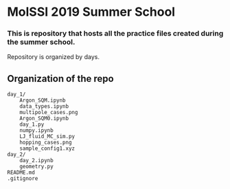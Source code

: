 # MolSSI 2019 Summer School

### This is repository that hosts all the practice files created during the summer school.

Repository is organized by days.

## Organization of the repo
``` 
day_1/
	Argon_SQM.ipynb
	data_types.ipynb
	multipole_cases.png
	Argon_SQM0.ipynb
	day_1.py
	numpy.ipynb
	LJ_fluid_MC_sim.py
	hopping_cases.png
	sample_config1.xyz		
day_2/
	day_2.ipynb
	geometry.py
README.md
.gitignore
```